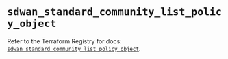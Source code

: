 # `sdwan_standard_community_list_policy_object`

Refer to the Terraform Registry for docs: [`sdwan_standard_community_list_policy_object`](https://registry.terraform.io/providers/ciscodevnet/sdwan/0.8.0/docs/resources/standard_community_list_policy_object).
